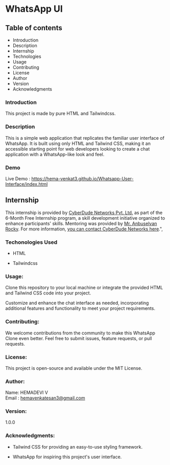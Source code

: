 # WhatsApp UI 



## Table of contents

* Introduction
* Description
* Internship
* Technologies
* Usage
* Contributing
* License
* Author
* Version
* Acknowledgments

### Introduction

This project is made by pure HTML and Tailwindcss.

### Description

This is a simple web application that replicates the familiar user interface of WhatsApp. It is built using only HTML and Tailwind CSS, making it an accessible starting point for web developers looking to create a chat application with a WhatsApp-like look and feel.

### Demo
Live Demo : https://hema-venkat3.github.io/Whatsapp-User-Interface/index.html

## Internship
This internship is provided by [CyberDude Networks Pvt. Ltd.](https://youtube.com/cyberdudenetworks) as part of the 6-Month Free Internship program, a skill development initiative organized to enhance participants' skills. Mentoring was provided by [Mr. Anbuselvan Rocky](https://instagram.com/anbuselvanrocky). For more information, [you can contact CyberDude Networks here](https://cyberdudenetworks.com).",



### Techonologies Used
* HTML
+ Tailwindcss

### Usage:

  Clone this repository to your local machine or integrate the provided HTML and Tailwind CSS code into your project.

  Customize and enhance the chat interface as needed, incorporating additional features and functionality to meet your project requirements.

### Contributing:

We welcome contributions from the community to make this WhatsApp Clone even better. Feel free to submit issues, feature requests, or pull requests.

### License:

This project is open-source and available under the MIT License.

### Author:

Name: HEMADEVI V <br>
Email : hemavenkatesan3@gmail.com

### Version:

1.0.0

### Acknowledgments:

* Tailwind CSS for providing an easy-to-use styling framework.

* WhatsApp for inspiring this project's user interface.
